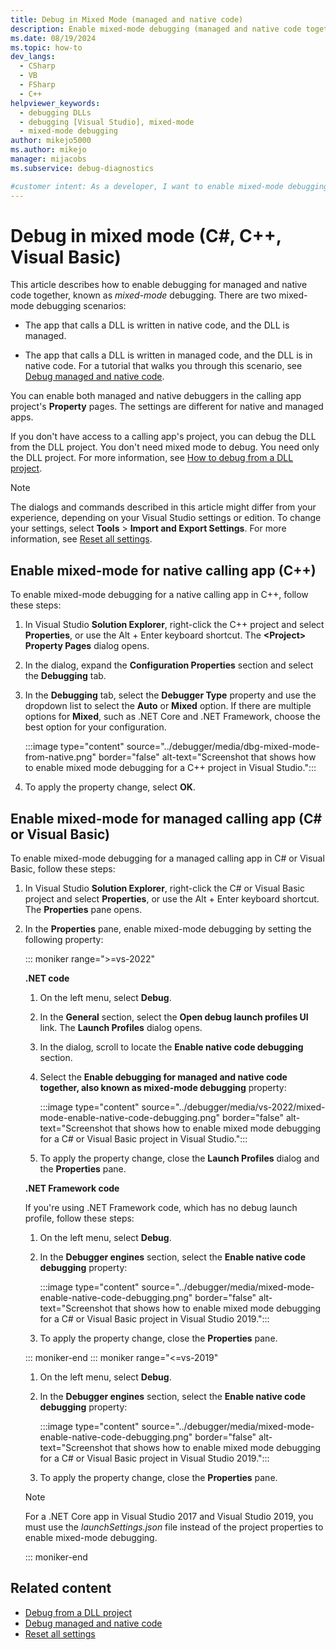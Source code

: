 ```yaml
---
title: Debug in Mixed Mode (managed and native code)
description: Enable mixed-mode debugging (managed and native code together) in Visual Studio with the property pages of the calling app's project.
ms.date: 08/19/2024
ms.topic: how-to
dev_langs: 
  - CSharp
  - VB
  - FSharp
  - C++
helpviewer_keywords: 
  - debugging DLLs
  - debugging [Visual Studio], mixed-mode
  - mixed-mode debugging
author: mikejo5000
ms.author: mikejo
manager: mijacobs
ms.subservice: debug-diagnostics

#customer intent: As a developer, I want to enable mixed-mode debugging in Visual Studio, so I can use managed and native code together for C#, C++, or Visual Basic.
---
```


# Debug in mixed mode (C#, C++, Visual Basic)

This article describes how to enable debugging for managed and native code together, known as *mixed-mode* debugging. There are two mixed-mode debugging scenarios:

- The app that calls a DLL is written in native code, and the DLL is managed.

- The app that calls a DLL is written in managed code, and the DLL is in native code. For a tutorial that walks you through this scenario, see [Debug managed and native code](../debugger/how-to-debug-managed-and-native-code.md).

You can enable both managed and native debuggers in the calling app project's **Property** pages. The settings are different for native and managed apps.

If you don't have access to a calling app's project, you can debug the DLL from the DLL project. You don't need mixed mode to debug. You need only the DLL project. For more information, see [How to debug from a DLL project](../debugger/how-to-debug-from-a-dll-project.md).

> [!NOTE]
> The dialogs and commands described in this article might differ from your experience, depending on your Visual Studio settings or edition. To change your settings, select **Tools** > **Import and Export Settings**. For more information, see [Reset all settings](../ide/personalizing-the-visual-studio-ide.md#reset-all-settings).

## Enable mixed-mode for native calling app (C++)

To enable mixed-mode debugging for a native calling app in C++, follow these steps:

1. In Visual Studio **Solution Explorer**, right-click the C++ project and select **Properties**, or use the Alt + Enter keyboard shortcut. The **\<Project> Property Pages** dialog opens.

1. In the dialog, expand the **Configuration Properties** section and select the **Debugging** tab.

1. In the **Debugging** tab, select the **Debugger Type** property and use the dropdown list to select the **Auto** or **Mixed** option. If there are multiple options for **Mixed**, such as .NET Core and .NET Framework, choose the best option for your configuration.

   :::image type="content" source="../debugger/media/dbg-mixed-mode-from-native.png" border="false" alt-text="Screenshot that shows how to enable mixed mode debugging for a C++ project in Visual Studio.":::

1. To apply the property change, select **OK**.

## Enable mixed-mode for managed calling app (C# or Visual Basic)

To enable mixed-mode debugging for a managed calling app in C# or Visual Basic, follow these steps:

1. In Visual Studio **Solution Explorer**, right-click the C# or Visual Basic project and select **Properties**, or use the Alt + Enter keyboard shortcut. The **Properties** pane opens.

1. In the **Properties** pane, enable mixed-mode debugging by setting the following property:

   ::: moniker range=">=vs-2022"

   **.NET code**
   
   1. On the left menu, select **Debug**.
   
   1. In the **General** section, select the **Open debug launch profiles UI** link. The **Launch Profiles** dialog opens.
   
   1. In the dialog, scroll to locate the **Enable native code debugging** section.
   
   1. Select the **Enable debugging for managed and native code together, also known as mixed-mode debugging** property:

      :::image type="content" source="../debugger/media/vs-2022/mixed-mode-enable-native-code-debugging.png" border="false" alt-text="Screenshot that shows how to enable mixed mode debugging for a C# or Visual Basic project in Visual Studio.":::

   1. To apply the property change, close the **Launch Profiles** dialog and the **Properties** pane.

   **.NET Framework code**

   If you're using .NET Framework code, which has no debug launch profile, follow these steps:

   1. On the left menu, select **Debug**.
   
   1. In the **Debugger engines** section, select the **Enable native code debugging** property: 
   
      :::image type="content" source="../debugger/media/mixed-mode-enable-native-code-debugging.png" border="false" alt-text="Screenshot that shows how to enable mixed mode debugging for a C# or Visual Basic project in Visual Studio 2019.":::

   1. To apply the property change, close the **Properties** pane.

   ::: moniker-end
   ::: moniker range="<=vs-2019"

   1. On the left menu, select **Debug**.
   
   1. In the **Debugger engines** section, select the **Enable native code debugging** property: 
   
      :::image type="content" source="../debugger/media/mixed-mode-enable-native-code-debugging.png" border="false" alt-text="Screenshot that shows how to enable mixed mode debugging for a C# or Visual Basic project in Visual Studio 2019.":::

   1. To apply the property change, close the **Properties** pane.

   > [!NOTE]
   > For a .NET Core app in Visual Studio 2017 and Visual Studio 2019, you must use the *launchSettings.json* file instead of the project properties to enable mixed-mode debugging.

   ::: moniker-end

## Related content

- [Debug from a DLL project](../debugger/how-to-debug-from-a-dll-project.md)
- [Debug managed and native code](../debugger/how-to-debug-managed-and-native-code.md)
- [Reset all settings](../ide/personalizing-the-visual-studio-ide.md#reset-all-settings)

